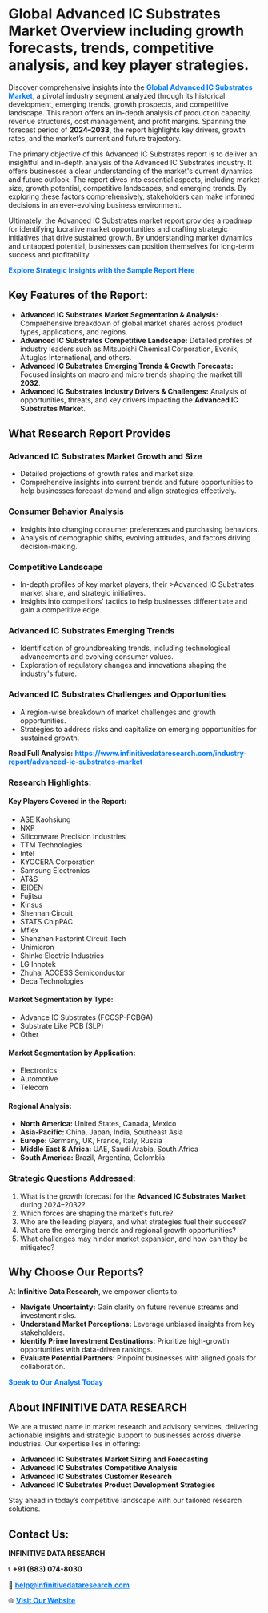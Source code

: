 <h1>Global Advanced IC Substrates Market Overview including growth forecasts, trends, competitive analysis, and key player strategies.</h1>
<p>
Discover comprehensive insights into the 
<a href="https://www.infinitivedataresearch.com/industry-report/advanced-ic-substrates-market" rel="dofollow" style="color: #007BFF; text-decoration: none;"><strong>Global Advanced IC Substrates Market</strong></a>, a pivotal industry segment analyzed through its historical development, emerging trends, growth prospects, and competitive landscape. This report offers an in-depth analysis of production capacity, revenue structures, cost management, and profit margins. Spanning the forecast period of <strong>2024–2033</strong>, the report highlights key drivers, growth rates, and the market’s current and future trajectory.
</p>
<p>
The primary objective of this Advanced IC Substrates report is to deliver an insightful and in-depth analysis of the Advanced IC Substrates industry. It offers businesses a clear understanding of the market's current dynamics and future outlook. The report dives into essential aspects, including market size, growth potential, competitive landscapes, and emerging trends. By exploring these factors comprehensively, stakeholders can make informed decisions in an ever-evolving business environment.
</p>
<p>
Ultimately, the Advanced IC Substrates market report provides a roadmap for identifying lucrative market opportunities and crafting strategic initiatives that drive sustained growth. By understanding market dynamics and untapped potential, businesses can position themselves for long-term success and profitability.
</p>
<p>
<a href="https://www.infinitivedataresearch.com/request-sample/reportId=106888" style="color: #007BFF; text-decoration: none;"><strong>Explore Strategic Insights with the Sample Report Here</strong></a>
</p>

<h2>Key Features of the Report:</h2>
<ul>
<li><strong>Advanced IC Substrates Market Segmentation & Analysis:</strong> Comprehensive breakdown of global market shares across product types, applications, and regions.</li>
<li><strong>Advanced IC Substrates Competitive Landscape:</strong> Detailed profiles of industry leaders such as Mitsubishi Chemical Corporation, Evonik, Altuglas International, and others.</li>
<li><strong>Advanced IC Substrates Emerging Trends & Growth Forecasts:</strong> Focused insights on macro and micro trends shaping the market till <strong>2032</strong>.</li>
<li><strong>Advanced IC Substrates Industry Drivers & Challenges:</strong> Analysis of opportunities, threats, and key drivers impacting the <strong>Advanced IC Substrates Market</strong>.</li>
</ul>

<h2>What Research Report Provides</h2>
<h3>Advanced IC Substrates Market Growth and Size</h3>
<ul>
<li>Detailed projections of growth rates and market size.</li>
<li>Comprehensive insights into current trends and future opportunities to help businesses forecast demand and align strategies effectively.</li>
</ul>

<h3>Consumer Behavior Analysis</h3>
<ul>
<li>Insights into changing consumer preferences and purchasing behaviors.</li>
<li>Analysis of demographic shifts, evolving attitudes, and factors driving decision-making.</li>
</ul>

<h3>Competitive Landscape</h3>
<ul>
<li>In-depth profiles of key market players, their >Advanced IC Substrates market share, and strategic initiatives.</li>
<li>Insights into competitors' tactics to help businesses differentiate and gain a competitive edge.</li>
</ul>

<h3>Advanced IC Substrates Emerging Trends</h3>
<ul>
<li>Identification of groundbreaking trends, including technological advancements and evolving consumer values.</li>
<li>Exploration of regulatory changes and innovations shaping the industry's future.</li>
</ul>

<h3>Advanced IC Substrates Challenges and Opportunities</h3>
<ul>
<li>A region-wise breakdown of market challenges and growth opportunities.</li>
<li>Strategies to address risks and capitalize on emerging opportunities for sustained growth.</li>
</ul>
<p><strong>Read Full Analysis:</strong> <a href="https://www.infinitivedataresearch.com/industry-report/advanced-ic-substrates-market" rel="dofollow" style="color: #007BFF; text-decoration: none;"><strong>https://www.infinitivedataresearch.com/industry-report/advanced-ic-substrates-market</strong></a></p>
<h3>Research Highlights:</h3>
<h4>Key Players Covered in the Report:</h4>
<ul><li>ASE Kaohsiung</li><li>NXP</li><li>Siliconware Precision Industries</li><li>TTM Technologies</li><li>Intel</li><li>KYOCERA Corporation</li><li>Samsung Electronics</li><li>AT&amp;S</li><li>IBIDEN</li><li>Fujitsu</li><li>Kinsus</li><li>Shennan Circuit</li><li>STATS ChipPAC</li><li>Mflex</li><li>Shenzhen Fastprint Circuit Tech</li><li>Unimicron</li><li>Shinko Electric Industries</li><li>LG Innotek</li><li>Zhuhai ACCESS Semiconductor</li><li>Deca Technologies</li></ul>
<h4>Market Segmentation by Type:</h4>
<ul><li>Advance IC Substrates (FCCSP-FCBGA)</li><li>Substrate Like PCB (SLP)</li><li>Other</li></ul>
<h4>Market Segmentation by Application:</h4>
<ul><li>Electronics</li><li>Automotive</li><li>Telecom</li></ul>

<h4>Regional Analysis:</h4>
<ul>
<li><strong>North America:</strong> United States, Canada, Mexico</li>
<li><strong>Asia-Pacific:</strong> China, Japan, India, Southeast Asia</li>
<li><strong>Europe:</strong> Germany, UK, France, Italy, Russia</li>
<li><strong>Middle East & Africa:</strong> UAE, Saudi Arabia, South Africa</li>
<li><strong>South America:</strong> Brazil, Argentina, Colombia</li>
</ul>

<h3>Strategic Questions Addressed:</h3>
<ol>
<li>What is the growth forecast for the <strong>Advanced IC Substrates Market</strong> during 2024–2032?</li>
<li>Which forces are shaping the market's future?</li>
<li>Who are the leading players, and what strategies fuel their success?</li>
<li>What are the emerging trends and regional growth opportunities?</li>
<li>What challenges may hinder market expansion, and how can they be mitigated?</li>
</ol>

<h2>Why Choose Our Reports?</h2>
<p>At <strong>Infinitive Data Research</strong>, we empower clients to:</p>
<ul>
<li><strong>Navigate Uncertainty:</strong> Gain clarity on future revenue streams and investment risks.</li>
<li><strong>Understand Market Perceptions:</strong> Leverage unbiased insights from key stakeholders.</li>
<li><strong>Identify Prime Investment Destinations:</strong> Prioritize high-growth opportunities with data-driven rankings.</li>
<li><strong>Evaluate Potential Partners:</strong> Pinpoint businesses with aligned goals for collaboration.</li>
</ul>
<p><a href="https://www.infinitivedataresearch.com/industry-report/advanced-ic-substrates-market" rel="dofollow" style="color: #007BFF; text-decoration: none;"><strong>Speak to Our Analyst Today</strong></a></p>

<h2>About INFINITIVE DATA RESEARCH</h2>
<p>We are a trusted name in market research and advisory services, delivering actionable insights and strategic support to businesses across diverse industries. Our expertise lies in offering:</p>
<ul>
<li><strong>Advanced IC Substrates Market Sizing and Forecasting</strong></li>
<li><strong>Advanced IC Substrates Competitive Analysis</strong></li>
<li><strong>Advanced IC Substrates Customer Research</strong></li>
<li><strong>Advanced IC Substrates Product Development Strategies</strong></li>
</ul>
<p>Stay ahead in today’s competitive landscape with our tailored research solutions.</p>

<h2>Contact Us:</h2>
<p><strong>INFINITIVE DATA RESEARCH</strong></p>
<p>📞 <strong>+91 (883) 074-8030</strong></p>
<p>📧 <strong><a href="mailto:help@infinitivedataresearch.com" style="color: #007BFF;">help@infinitivedataresearch.com</a></strong></p>
<p>🌐 <strong><a href="https://www.infinitivedataresearch.com" rel="dofollow" style="color: #007BFF;">Visit Our Website</a></strong></p>